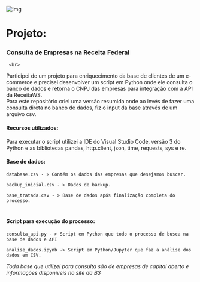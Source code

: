 ![img](https://raw.githubusercontent.com/arthurtavari/portfolio_data_science/master/img/layout.jpg)
# Projeto:
### Consulta de Empresas na Receita Federal
     <br>
Participei de um projeto para enriquecimento da base de clientes de um e-commerce e precisei desenvolver um script em Python onde ele consulta o banco de dados e retorna o CNPJ das empresas para integração com a API da ReceitaWS.
     <br>
Para este repositório criei uma versão resumida onde ao invés de fazer uma consulta direta no banco de dados, fiz o input da base através de um arquivo csv.
     <br>
#### Recursos utilizados:
Para executar o script utilizei a IDE do Visual Studio Code, versão 3 do Python e as bibliotecas pandas, http.client, json, time, requests, sys e re.

#### Base de dados:
     
    database.csv - > Contém os dados das empresas que desejamos buscar. 
    
    backup_inicial.csv - > Dados de backup.  
    
    base_tratada.csv - > Base de dados após finalização completa do processo. 
#    

#### Script para execução do processo:

    consulta_api.py - > Script em Python que todo o processo de busca na base de dados e API

    analise_dados.ipynb -> Script em Python/Jupyter que faz a análise dos dados em CSV. 
    
    
<i>Toda base que utilizei para consulta são de empresas de capital aberto e informações disponíveis no site da B3</i>

    
  
 
  
 
 
 
